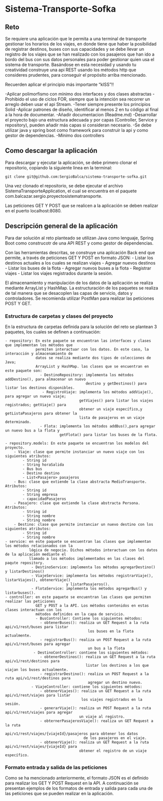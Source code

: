 # Sistema-Transporte-Sofka

## Reto

Se requiere una aplicación que le permita a una terminal de transporte gestionar los horarios de los viajes, 
en donde tiene que haber la posibilidad de registrar destinos, buses con sus capacidades y se debe llevar un 
registro de los viajes que se han realizado con los pasajeros que han ido a bordo del bus con sus datos 
personales para poder gestionar quien usa el sistema de transporte. Basándose en esta necesidad y usando tu 
creatividad construye una api REST usando los métodos http que consideres prudentes, para conseguir el 
propósito arriba mencionado.

Recuerden aplicar el principio más importante “kISS”!!

-Aplicar polimorfismo con mínimo dos interfaces y dos clases abstractas
-Prohibido el uso de ciclos FOR, siempre que la intención sea recorrer un arreglo deben usar el api Stream.
-Tener siempre presente los principios Solid
-Aplicar patrones de diseño, identificar al menos 2 en tu código al final a la hora de documentar.
-Añadir documentacion (Readme.md)
-Desarrollar el proyecto bajo una estructura adecuada y por capas (Controller, Service y repository), 
pueden añadir más capas si consideran necesario.
-Se debe utilizar java y spring boot como framework para construir la api y como gestor de dependencias.
-Mínimo dos controllers

## Como descargar la aplicación

Para descargar y ejecutar la aplicación, se debe primero clonar el repositorio, copiando la siguiente 
linea en la terminal:

`git clone git@github.com:SergioBalca/sistema-transporte-sofka.git`

Una vez clonado el repositorio, se debe ejecutar el archivo SistemaTransporteApplication, el cual se 
encuentra en el paquete com.balcazar.sergio.proyectosistematransporte.

Las peticiones GET Y POST que se realicen a la aplicación se deben realizar en el puerto localhost:8080.



## Descripción general de la aplicación

Para dar solución al reto planteado se utilizan Java como lenguaje, Spring Boot como construcotr de una 
API REST y como gestor de dependencias.

Con las herramientas descritas, se construye una aplicación Back end que permite, a través de peticiones 
GET Y POST en formato JSON:
    - Listar los destinos actuales a los cuales se realizan viajes
    - Agregar nuevos destinos
    - Listar los buses de la flota
    - Agregar nuevos buses a la flota
    - Registrar viajes
    - Listar los viajes registrados durante la sesión.

El almacenamiento y manipulación de los datos de la aplicación se realiza mediante ArrayList y HashMap.
La estructuración de los paquetes se realiza de tal manera que se desacoplen las capas de servicio, 
datos y controladores. Se recomienda utilizar PostMan para realizar las peticiones POST Y GET.
    

### Estructura de carpetas y clases del proyecto

En la estructura de carpetas definida para la solución del reto se plantean 3 paquetes, los cuales se 
definen a continuación:
    
    - repository: En este paquete se encuentran las interfaces y clases que implementan los métodos que 
                  permiten interactuar con los datos. En este caso, la interacción y almacenamiento de 
                  datos se realiza mediante dos tipos de colecciones de Java; 
                  ArrayList y HashMap. las clases que se encuentran en este paquete son:
                    - DestinoRepository: implementa los métodos addDestino(), para almacenar un nuevo 
                                         destino y getDestinos() para listar los destinos disponibles.
                     - RegistroViaje: implementa los métodos addViaje(), para agregar un nuevo viaje; 
                                      getViajes() para listar los viajes registrados; getViaje() para 
                                      obtener un viaje específico,y getListaPasajeros para obtener la 
                                      lista de pasajeros en un viaje determinado.
                    - Flota: implementa los métodos addBus(),para agregar un nuevo bus a la flota y 
                             getFlota() para listar los buses de la flota.

    - repository.models: En este paquete se encuentran los modelos del proyecto.
        - Viaje: clase que permite instanciar un nuevo viaje con los siguientes atributos:
            - String id
            - String horaSalida
            - Bus bus
            - Destino destino
            - List<Pasajero> pasajeros
        - Bus: clase que extiende la clase abstracta MedioTransporte. Atributos:
            - String id
            - String empresa
            - capacidadPasajeros
        - Pasajero: clase que extiende la clase abstracta Persona. Atributos:
            - String id
            - String nombre
            - String nombre
        - Destino: clase que permite instanciar un nuevo destino con los siguientes atributos:
            - String id
            - String nombre
    - service: en este paquete se encuentran las clases que implementan los métodos relacionados con la 
               lógica de negocio. Dichos métodos interactuan con los datos de la aplicación mediante el 
               llamado a los métodos implementados en las clases del paqute repository.
                - DestinoService: implementa los métodos agregarDestino() y listarDestinos()
                - ViajeService: implementa los métodos registrarViaje(), listarViajes(), obtenerViaje() 
                                y listarPasajeros().
                - FlotaService: implementa los métodos agregarBus() y listarbuses().
    - controller: en este paquete se encuentran las clases que permiten realizar las peticiones 
                  GET y POST a la API. Los métodos contenidos en estas clases interactuan con los 
                  métodos definidos en la capa de servicio.
                  - BusController: Contiene los siguientes métodos:
                    - obtenerBuses(): realiza un GET Request a la ruta api/v1/rest/buses para listar 
                                          los buses en la flota actualmente.
                    - registrarBus(): realiza un POST Request a la ruta api/v1/rest/buses para agregar 
                                          un bus a la flota
                 - DestinoController: contiene los siguientes métodos:
                    - obtenerDestinos(): realiza un GET Request a la ruta api/v1/rest/destinos para 
                                         listar los destinos a los que viajan los buses actualmente.
                    - registrarDestino(): realiza un POST Request a la ruta api/v1/rest/destinos para 
                                          agregar un destino nuevo.
                - ViajeController: contiene los siguientes métodos:
                    - obtenerViajes(): realiza un GET Request a la ruta api/v1/rest/viajes para listar 
                                       los viajes registrados en la sesión.
                    - generarViaje(): realiza un POST Request a la ruta api/v1/rest/viajes para agregar 
                                      un viaje al registro.
                    - obternerPasajerosViaje(): realiza un GET Request a la ruta 
                                        api/v1/rest/viajes/{viajeId}/pasajeros para obtener los datos 
                                        de los pasajeros en el viaje.
                    - obtenerViaje(): realiza un GET Request a la ruta api/v1/rest/viajes/{viajeId} para 
                                      obtener el registro de un viaje específico.

### Formato entrada y salida de las peticiones

Como se ha mencionado anteriormente, el formato JSON es el definido para realizar los GET Y POST Request 
en la API. A continuación se presentan ejemplos
de los formatos de entrada y salida para cada una de las peticiones que se pueden realizar en la 
aplicación.






